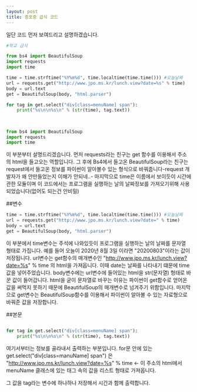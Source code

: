 ```yaml
---
layout: post
title: 증포중 급식 코드
---
```


일단 코드 먼저 보여드리고 설명하겠습니다.

```python
#학교 급식

from bs4 import BeautifulSoup
import requests
import time

time = time.strftime("%Y%m%d", time.localtime(time.time())) #오늘날짜
url = requests.get("http://www.jpo.ms.kr/lunch.view?date=%s" % time)
body = url.text
get = BeautifulSoup(body, "html.parser")

for tag in get.select("div[class=menuName] span"):
    print("%s\n\n%s\n" % (str(time), tag.text))
```
##
```python

from bs4 import BeautifulSoup
import requests
import time

```

이 부분부터 설명드리겠습니다.
먼저 requests라는 친구는 get 함수를 이용해서 주소의 html을 들고오는 역할입니다.
그 후에 Bs4에서 들고온 BeautifulSoup라는 친구는 request에서 들고온 정보를 파이썬이 알아볼수 있는 형식으로 바꿔줍니다-request 개발자가 왜 안만들었는지 이해가 안되네..-
마지막으로 time은 이름에서 보이듯이 시간에 관한 모듈이며 이 코드에서는 프로그램을 실행하는 날의 날짜정보를 가져오기위해 사용되었습니다(없어도 되는건 안비밀)

##변수

```python
time = time.strftime("%Y%m%d", time.localtime(time.time())) #오늘날짜
url = requests.get("http://www.jpo.ms.kr/lunch.view?date=" % time)
body = url.text
get = BeautifulSoup(body, "html.parser")
```

이 부분에서 time변수는 주석에 나와있듯이 프로그램을 실행하는 날의 날짜를 문자열 형태로 가집니다.
예를 들어 오늘이 2020년 8월 3일 이라면 "20200803"이라는 값이 저장됩니다.
url변수는 get함수의 매개변수인 "http://www.jpo.ms.kr/lunch.view?date=%s" % time 의 html을 가져옵니다.
이때 date는 날짜를 나타내기 떄문에 time값을 넣어주었습니다.
body변수에는 url변수에 들어있는 html을 str(문자열) 형태로 바꾼 값이 들어갑니다.
html을 굳이 문자열로 바꾸는 이유는 파이썬이 get함수로 얻어온 값을 써먹지 못하기 때문에 BeautifulSoup의 매개변수로 넘겨주기 위함입니다.
마지막으로 get변수는 BeautifulSoup함수를 이용해서 파이썬이 알아볼 수 있는 자료형으로 바꿔준 값을 저장합니다.

##본문

```python

for tag in get.select("div[class=menuName] span"):
    print("%s\n\n%s\n" % (str(time), tag.text))

```
여기서부터는 정보를 골라내서 출력하는 부분입니다.
for문 안에 있는 get.select("div[class=manuName] span") 은 
"http://www.jpo.ms.kr/lunch.view?date=%s" % time <- 이 주소의 html에서 menuName 클래스에 있는 <span> 태그 속의 값을 리스트 형태로 가져옵니다.

그 값을 tag라는 변수에 하나하나 저장해서 시간과 함께 출력합니다.
